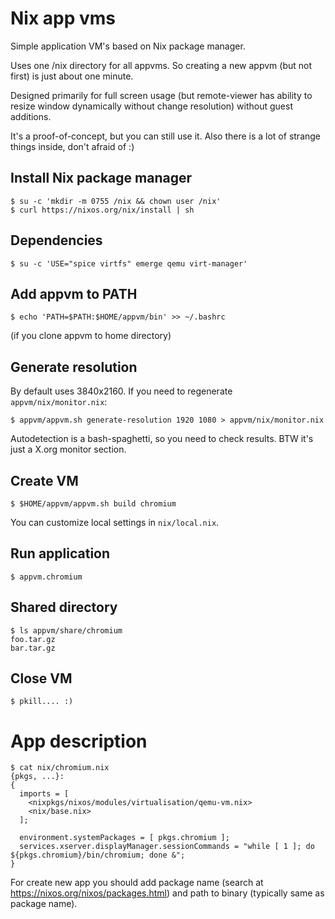 # Nix app vms

Simple application VM's based on Nix package manager.

Uses one /nix directory for all appvms. So creating a new appvm (but not first) is just about one minute.

Designed primarily for full screen usage (but remote-viewer has ability to resize window dynamically without change resolution) without guest additions.

It's a proof-of-concept, but you can still use it. Also there is a lot of strange things inside, don't afraid of :)

## Install Nix package manager

    $ su -c 'mkdir -m 0755 /nix && chown user /nix'
    $ curl https://nixos.org/nix/install | sh

## Dependencies

    $ su -c 'USE="spice virtfs" emerge qemu virt-manager'

## Add appvm to PATH

    $ echo 'PATH=$PATH:$HOME/appvm/bin' >> ~/.bashrc

(if you clone appvm to home directory)

## Generate resolution

By default uses 3840x2160. If you need to regenerate `appvm/nix/monitor.nix`:

    $ appvm/appvm.sh generate-resolution 1920 1080 > appvm/nix/monitor.nix

Autodetection is a bash-spaghetti, so you need to check results. BTW it's just a X.org monitor section.

## Create VM

    $ $HOME/appvm/appvm.sh build chromium

You can customize local settings in `nix/local.nix`.

## Run application

    $ appvm.chromium

## Shared directory

    $ ls appvm/share/chromium
    foo.tar.gz
    bar.tar.gz

## Close VM

    $ pkill.... :)

# App description

    $ cat nix/chromium.nix
    {pkgs, ...}:
    {
      imports = [
        <nixpkgs/nixos/modules/virtualisation/qemu-vm.nix>
        <nix/base.nix>
      ];

      environment.systemPackages = [ pkgs.chromium ];
      services.xserver.displayManager.sessionCommands = "while [ 1 ]; do ${pkgs.chromium}/bin/chromium; done &";
    }

For create new app you should add package name (search at https://nixos.org/nixos/packages.html) and path to binary (typically same as package name).
